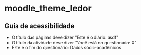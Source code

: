 # moodle_theme_ledor

## Guia de acessibilidade

- O título das páginas deve dizer "Este é o diário: asdf"
- O título da atividade deve dizer "Você está no questionário: X"
- Este é o fim do questionário: Dados sócio-acadêmicos
